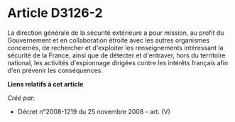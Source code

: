 # Article D3126-2

La direction générale de la sécurité extérieure a pour mission, au profit du Gouvernement et en collaboration étroite avec
les autres organismes concernés, de rechercher et d'exploiter les renseignements intéressant la sécurité de la France, ainsi
que de détecter et d'entraver, hors du territoire national, les activités d'espionnage dirigées contre les intérêts français
afin d'en prévenir les conséquences.

**Liens relatifs à cet article**

_Créé par_:

  - Décret n°2008-1219 du 25 novembre 2008 - art. (V)
